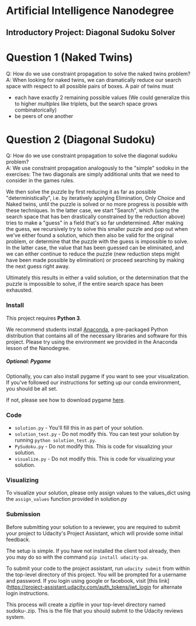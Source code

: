 # Artificial Intelligence Nanodegree
## Introductory Project: Diagonal Sudoku Solver

# Question 1 (Naked Twins)
Q: How do we use constraint propagation to solve the naked twins problem?  
A: When looking for naked twins, we can dramatically reduce our search space with respect to all possible pairs of boxes.
A pair of twins must

* each have exactly $2$ remaining possible values (We could generalize this to higher _multiples_ like triplets, but the search space grows combinatorically)
* be peers of one another

# Question 2 (Diagonal Sudoku)
Q: How do we use constraint propagation to solve the diagonal sudoku problem?  
A: We use constraint propagation analogously to the "simple" sodoku in the exercises:
The two diagonals are simply additional units that we need to consider in the games rules.

We then solve the puzzle by first reducing it as far as possible "deterministically", i.e. by iteratively 
applying Elimination, Only Choice and Naked twins, until the puzzle is solved or no more progress is possible with these techniques.
In the latter case, we start "Search", which (using the search space that has ben drastically constrained by the reduction above) 
tries to make a "guess" in a field that's so far undetermined. After making the guess, we recursively try to solve this smaller puzzle and pop out when we've either found a solution, which then also be valid for the original problem, or determine that the puzzle with the guess is impossible to solve. In the latter case, the value that has been guessed can be eliminated, and we can either continue to reduce the puzzle (new reduction steps might have been made possible by elimination) or proceed searching by making the next guess right away.

Ultimately this results in either a valid solution, or the determination that the puzzle is impossible to solve, if the entire search space has been exhausted.

### Install

This project requires **Python 3**.

We recommend students install [Anaconda](https://www.continuum.io/downloads), a pre-packaged Python distribution that contains all of the necessary libraries and software for this project. 
Please try using the environment we provided in the Anaconda lesson of the Nanodegree.

##### Optional: Pygame

Optionally, you can also install pygame if you want to see your visualization. If you've followed our instructions for setting up our conda environment, you should be all set.

If not, please see how to download pygame [here](http://www.pygame.org/download.shtml).

### Code

* `solution.py` - You'll fill this in as part of your solution.
* `solution_test.py` - Do not modify this. You can test your solution by running `python solution_test.py`.
* `PySudoku.py` - Do not modify this. This is code for visualizing your solution.
* `visualize.py` - Do not modify this. This is code for visualizing your solution.

### Visualizing

To visualize your solution, please only assign values to the values_dict using the ```assign_values``` function provided in solution.py

### Submission
Before submitting your solution to a reviewer, you are required to submit your project to Udacity's Project Assistant, which will provide some initial feedback.  

The setup is simple.  If you have not installed the client tool already, then you may do so with the command `pip install udacity-pa`.  

To submit your code to the project assistant, run `udacity submit` from within the top-level directory of this project.  You will be prompted for a username and password.  If you login using google or facebook, visit [this link](https://project-assistant.udacity.com/auth_tokens/jwt_login for alternate login instructions.

This process will create a zipfile in your top-level directory named sudoku-<id>.zip.  This is the file that you should submit to the Udacity reviews system.

